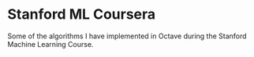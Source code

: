 # Stanford ML Coursera

Some of the algorithms I have implemented in Octave during the Stanford Machine Learning Course.
   
 
